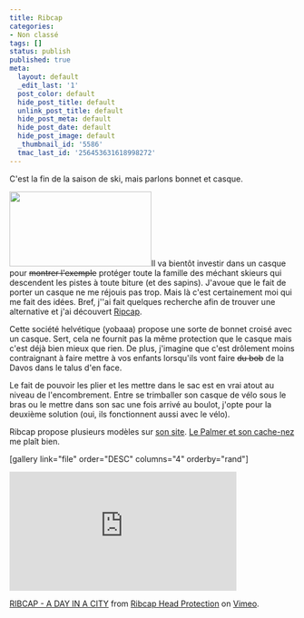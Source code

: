 ```yaml
---
title: Ribcap
categories:
- Non classé
tags: []
status: publish
published: true
meta:
  layout: default
  _edit_last: '1'
  post_color: default
  hide_post_title: default
  unlink_post_title: default
  hide_post_meta: default
  hide_post_date: default
  hide_post_image: default
  _thumbnail_id: '5586'
  tmac_last_id: '256453631618998272'
---
```

C'est la fin de la saison de ski, mais parlons bonnet et casque.<!--more-->

<a href="https://dlgjp9x71cipk.cloudfront.net/2012/03/Ribcap_02_snow-2.jpg"><img class="alignright size-medium wp-image-5557" title="Ribcap_02_snow 2" src="https://dlgjp9x71cipk.cloudfront.net/2012/03/Ribcap_02_snow-2-250x132.jpg" alt="" width="250" height="132" /></a>Il va bientôt investir dans un casque pour <del>montrer l'exemple</del> protéger toute la famille des méchant skieurs qui descendent les pistes à toute biture (et des sapins). J'avoue que le fait de porter un casque ne me réjouis pas trop. Mais là c'est certainement moi qui me fait des idées.
Bref, j''ai fait quelques recherche afin de trouver une alternative et j'ai découvert <a title="Le site de ribcap" href="https://www.ribcap.ch">Ripcap</a>.

Cette société helvétique (yobaaa) propose une sorte de bonnet croisé avec un casque. Sert, cela ne fournit pas la même protection que le casque mais c'est déjà bien mieux que rien. De plus, j'imagine que c'est drôlement moins contraignant à faire mettre à vos enfants lorsqu'ils vont faire <del>du bob</del> de la Davos dans le talus d'en face.

Le fait de pouvoir les plier et les mettre dans le sac est en vrai atout au niveau de l'encombrement. Entre se trimballer son casque de vélo sous le bras ou le mettre dans son sac une fois arrivé au boulot, j'opte pour la deuxième solution (oui, ils fonctionnent aussi avec le vélo).

Ribcap propose plusieurs modèles sur <a title="Le site de ribcap" href="https://www.ribcap.ch">son site</a>. <a href="https://www.ribcap.ch/en/online-shop/cap/palmer_grey/palmer">Le Palmer et son cache-nez</a> me plaît bien.

[gallery link="file" order="DESC" columns="4" orderby="rand"]

<iframe src="https://player.vimeo.com/video/35634721?title=0&amp;byline=0&amp;portrait=0" frameborder="0" width="400" height="210"></iframe>

<a href="https://vimeo.com/35634721">RIBCAP - A DAY IN A CITY</a> from <a href="https://vimeo.com/user10156923">Ribcap Head Protection</a> on <a href="https://vimeo.com">Vimeo</a>.
